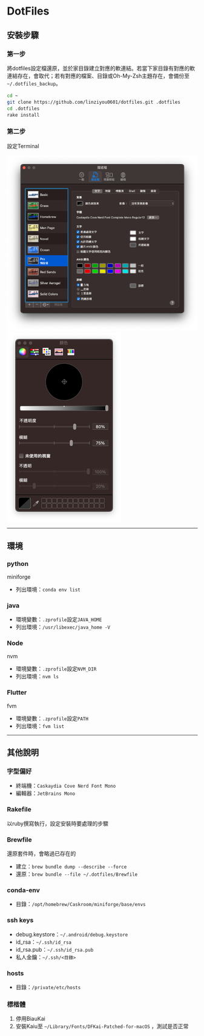 # DotFiles

## 安裝步驟

### 第一步

將dotfiles設定檔還原，並於家目錄建立對應的軟連結。若當下家目錄有對應的軟連結存在，會取代；若有對應的檔案、目錄或Oh-My-Zsh主題存在，會備份至 `~/.dotfiles_backup`。

```bash
cd ~
git clone https://github.com/linziyou0601/dotfiles.git .dotfiles
cd .dotfiles
rake install
```

### 第二步

設定Terminal

![Terimal Setup](./images/terminal_setup.png)
![Terimal Background](./images/terminal_background.png)

---

## 環境

### python

miniforge

* 列出環境：`conda env list`

### java

* 環境變數：`.zprofile`設定`JAVA_HOME`
* 列出環境：`/usr/libexec/java_home -V`

### Node

nvm

* 環境變數：`.zprofile`設定`NVM_DIR`
* 列出環境：`nvm ls`

### Flutter

fvm

* 環境變數：`.zprofile`設定`PATH`
* 列出環境：`fvm list`

---

## 其他說明

### 字型偏好

* 終端機：`Caskaydia Cove Nerd Font Mono`
* 編輯器：`JetBrains Mono`

### Rakefile

以ruby撰寫執行，設定安裝時要處理的步驟

### Brewfile

還原套件時，會略過已存在的

* 建立：`brew bundle dump --describe --force`
* 還原：`brew bundle --file ~/.dotfiles/Brewfile`

### conda-env

* 目錄：`/opt/homebrew/Caskroom/miniforge/base/envs`

### ssh keys

* debug.keystore：`~/.android/debug.keystore`
* id_rsa：`~/.ssh/id_rsa`
* id_rsa.pub：`~/.ssh/id_rsa.pub`
* 私人金鑰：`~/.ssh/<目錄>`

### hosts

* 目錄：`/private/etc/hosts`

### 標楷體

1. 停用BiauKai
2. 安裝Kaiu至 `~/Library/Fonts/DFKai-Patched-for-macOS` ，測試是否正常